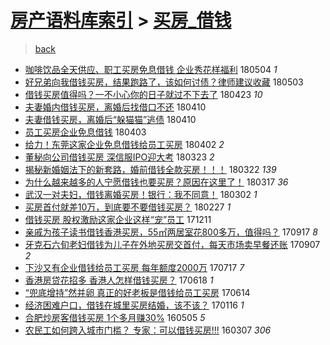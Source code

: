 [房产语料库索引](../../README.md)  > [买房_借钱](买房_借钱.md)
====
> [back](../README.md)

- [咖啡饮品全天供应、职工买房免息借钱 企业秀花样福利](http://jkwz.applinzi.com/ittc/7099209265212556298.html#%E5%92%96%E5%95%A1%E9%A5%AE%E5%93%81%E5%85%A8%E5%A4%A9%E4%BE%9B%E5%BA%94%E3%80%81%E8%81%8C%E5%B7%A5%E4%B9%B0%E6%88%BF%E5%85%8D%E6%81%AF%E5%80%9F%E9%92%B1+%E4%BC%81%E4%B8%9A%E7%A7%80%E8%8A%B1%E6%A0%B7%E7%A6%8F%E5%88%A9) 180504 *1* 
- [好兄弟向我借钱买房，结果跑路了，该如何讨债？律师建议收藏](http://jkwz.applinzi.com/ittc/7098924578275591175.html#%E5%A5%BD%E5%85%84%E5%BC%9F%E5%90%91%E6%88%91%E5%80%9F%E9%92%B1%E4%B9%B0%E6%88%BF%EF%BC%8C%E7%BB%93%E6%9E%9C%E8%B7%91%E8%B7%AF%E4%BA%86%EF%BC%8C%E8%AF%A5%E5%A6%82%E4%BD%95%E8%AE%A8%E5%80%BA%EF%BC%9F%E5%BE%8B%E5%B8%88%E5%BB%BA%E8%AE%AE%E6%94%B6%E8%97%8F) 180503  
- [借钱买房值得吗？一不小心你的日子就过不下去了](http://jkwz.applinzi.com/ittc/7095221466637534218.html#%E5%80%9F%E9%92%B1%E4%B9%B0%E6%88%BF%E5%80%BC%E5%BE%97%E5%90%97%EF%BC%9F%E4%B8%80%E4%B8%8D%E5%B0%8F%E5%BF%83%E4%BD%A0%E7%9A%84%E6%97%A5%E5%AD%90%E5%B0%B1%E8%BF%87%E4%B8%8D%E4%B8%8B%E5%8E%BB%E4%BA%86) 180423 *10* 
- [夫妻婚内借钱买房，离婚后找借口不还](http://jkwz.applinzi.com/ittc/7090377743789458443.html#%E5%A4%AB%E5%A6%BB%E5%A9%9A%E5%86%85%E5%80%9F%E9%92%B1%E4%B9%B0%E6%88%BF%EF%BC%8C%E7%A6%BB%E5%A9%9A%E5%90%8E%E6%89%BE%E5%80%9F%E5%8F%A3%E4%B8%8D%E8%BF%98) 180410  
- [夫妻借钱买房，离婚后“躲猫猫”逃债](http://jkwz.applinzi.com/ittc/7090364352341476358.html#%E5%A4%AB%E5%A6%BB%E5%80%9F%E9%92%B1%E4%B9%B0%E6%88%BF%EF%BC%8C%E7%A6%BB%E5%A9%9A%E5%90%8E%E2%80%9C%E8%BA%B2%E7%8C%AB%E7%8C%AB%E2%80%9D%E9%80%83%E5%80%BA) 180410  
- [员工买房企业免息借钱](http://jkwz.applinzi.com/ittc/7087658777870599184.html#%E5%91%98%E5%B7%A5%E4%B9%B0%E6%88%BF%E4%BC%81%E4%B8%9A%E5%85%8D%E6%81%AF%E5%80%9F%E9%92%B1) 180403  
- [给力！东莞这家企业免息借钱给员工买房](http://jkwz.applinzi.com/ittc/7087409108192068618.html#%E7%BB%99%E5%8A%9B%EF%BC%81%E4%B8%9C%E8%8E%9E%E8%BF%99%E5%AE%B6%E4%BC%81%E4%B8%9A%E5%85%8D%E6%81%AF%E5%80%9F%E9%92%B1%E7%BB%99%E5%91%98%E5%B7%A5%E4%B9%B0%E6%88%BF) 180402 *2* 
- [董秘向公司借钱买房 深信服IPO迎大考](http://jkwz.applinzi.com/ittc/7083760137519236106.html#%E8%91%A3%E7%A7%98%E5%90%91%E5%85%AC%E5%8F%B8%E5%80%9F%E9%92%B1%E4%B9%B0%E6%88%BF+%E6%B7%B1%E4%BF%A1%E6%9C%8DIPO%E8%BF%8E%E5%A4%A7%E8%80%83) 180323 *2* 
- [揭秘新婚姻法下的新套路，婚前借钱全款买房！！！](http://jkwz.applinzi.com/ittc/7083225557926151178.html#%E6%8F%AD%E7%A7%98%E6%96%B0%E5%A9%9A%E5%A7%BB%E6%B3%95%E4%B8%8B%E7%9A%84%E6%96%B0%E5%A5%97%E8%B7%AF%EF%BC%8C%E5%A9%9A%E5%89%8D%E5%80%9F%E9%92%B1%E5%85%A8%E6%AC%BE%E4%B9%B0%E6%88%BF%EF%BC%81%EF%BC%81%EF%BC%81) 180322 *139* 
- [为什么越来越多的人宁愿借钱也要买房？原因在这里了！](http://jkwz.applinzi.com/ittc/7081354248778679312.html#%E4%B8%BA%E4%BB%80%E4%B9%88%E8%B6%8A%E6%9D%A5%E8%B6%8A%E5%A4%9A%E7%9A%84%E4%BA%BA%E5%AE%81%E6%84%BF%E5%80%9F%E9%92%B1%E4%B9%9F%E8%A6%81%E4%B9%B0%E6%88%BF%EF%BC%9F%E5%8E%9F%E5%9B%A0%E5%9C%A8%E8%BF%99%E9%87%8C%E4%BA%86%EF%BC%81) 180317 *36* 
- [武汉一对夫妇，借钱离婚买房！银行：我不同意！](http://jkwz.applinzi.com/ittc/7075841225913795590.html#%E6%AD%A6%E6%B1%89%E4%B8%80%E5%AF%B9%E5%A4%AB%E5%A6%87%EF%BC%8C%E5%80%9F%E9%92%B1%E7%A6%BB%E5%A9%9A%E4%B9%B0%E6%88%BF%EF%BC%81%E9%93%B6%E8%A1%8C%EF%BC%9A%E6%88%91%E4%B8%8D%E5%90%8C%E6%84%8F%EF%BC%81) 180302 *1* 
- [买房首付就差10万，到底要不要借钱买房？](http://jkwz.applinzi.com/ittc/7074820704841499658.html#%E4%B9%B0%E6%88%BF%E9%A6%96%E4%BB%98%E5%B0%B1%E5%B7%AE10%E4%B8%87%EF%BC%8C%E5%88%B0%E5%BA%95%E8%A6%81%E4%B8%8D%E8%A6%81%E5%80%9F%E9%92%B1%E4%B9%B0%E6%88%BF%EF%BC%9F) 180227 *1* 
- [借钱买房 股权激励这家企业这样“宠”员工](http://jkwz.applinzi.com/ittc/7045694728975156240.html#%E5%80%9F%E9%92%B1%E4%B9%B0%E6%88%BF+%E8%82%A1%E6%9D%83%E6%BF%80%E5%8A%B1%E8%BF%99%E5%AE%B6%E4%BC%81%E4%B8%9A%E8%BF%99%E6%A0%B7%E2%80%9C%E5%AE%A0%E2%80%9D%E5%91%98%E5%B7%A5) 171211  
- [亲戚为孩子读书借钱香港买房，55㎡两居室花800多万，值得吗？](http://jkwz.applinzi.com/ittc/7013589301517091856.html#%E4%BA%B2%E6%88%9A%E4%B8%BA%E5%AD%A9%E5%AD%90%E8%AF%BB%E4%B9%A6%E5%80%9F%E9%92%B1%E9%A6%99%E6%B8%AF%E4%B9%B0%E6%88%BF%EF%BC%8C55%E3%8E%A1%E4%B8%A4%E5%B1%85%E5%AE%A4%E8%8A%B1800%E5%A4%9A%E4%B8%87%EF%BC%8C%E5%80%BC%E5%BE%97%E5%90%97%EF%BC%9F) 170917 *8* 
- [牙克石六旬老妇借钱为儿子在外地买房交首付，每天市场卖早餐还账](http://jkwz.applinzi.com/ittc/7010511697746592784.html#%E7%89%99%E5%85%8B%E7%9F%B3%E5%85%AD%E6%97%AC%E8%80%81%E5%A6%87%E5%80%9F%E9%92%B1%E4%B8%BA%E5%84%BF%E5%AD%90%E5%9C%A8%E5%A4%96%E5%9C%B0%E4%B9%B0%E6%88%BF%E4%BA%A4%E9%A6%96%E4%BB%98%EF%BC%8C%E6%AF%8F%E5%A4%A9%E5%B8%82%E5%9C%BA%E5%8D%96%E6%97%A9%E9%A4%90%E8%BF%98%E8%B4%A6) 170907 *2* 
- [下沙又有企业借钱给员工买房 每年额度2000万](http://jkwz.applinzi.com/ittc/6991120818904761360.html#%E4%B8%8B%E6%B2%99%E5%8F%88%E6%9C%89%E4%BC%81%E4%B8%9A%E5%80%9F%E9%92%B1%E7%BB%99%E5%91%98%E5%B7%A5%E4%B9%B0%E6%88%BF+%E6%AF%8F%E5%B9%B4%E9%A2%9D%E5%BA%A62000%E4%B8%87) 170717 *7* 
- [香港房贷花招多 香港人怎样借钱买房？](http://jkwz.applinzi.com/ittc/6980467045731664901.html#%E9%A6%99%E6%B8%AF%E6%88%BF%E8%B4%B7%E8%8A%B1%E6%8B%9B%E5%A4%9A+%E9%A6%99%E6%B8%AF%E4%BA%BA%E6%80%8E%E6%A0%B7%E5%80%9F%E9%92%B1%E4%B9%B0%E6%88%BF%EF%BC%9F) 170618 *1* 
- [“兜底增持”然并卵 真正的好老板是借钱给员工买房](http://jkwz.applinzi.com/ittc/6979068461333349381.html#%E2%80%9C%E5%85%9C%E5%BA%95%E5%A2%9E%E6%8C%81%E2%80%9D%E7%84%B6%E5%B9%B6%E5%8D%B5+%E7%9C%9F%E6%AD%A3%E7%9A%84%E5%A5%BD%E8%80%81%E6%9D%BF%E6%98%AF%E5%80%9F%E9%92%B1%E7%BB%99%E5%91%98%E5%B7%A5%E4%B9%B0%E6%88%BF) 170614  
- [经济困难户口，借钱在城里买房结婚，该不该？](http://jkwz.applinzi.com/ittc/6923879028997227525.html#%E7%BB%8F%E6%B5%8E%E5%9B%B0%E9%9A%BE%E6%88%B7%E5%8F%A3%EF%BC%8C%E5%80%9F%E9%92%B1%E5%9C%A8%E5%9F%8E%E9%87%8C%E4%B9%B0%E6%88%BF%E7%BB%93%E5%A9%9A%EF%BC%8C%E8%AF%A5%E4%B8%8D%E8%AF%A5%EF%BC%9F) 170116 *1* 
- [合肥炒房客借钱买房 1个多月赚30%](http://jkwz.applinzi.com/ittc/6828694350653293573.html#%E5%90%88%E8%82%A5%E7%82%92%E6%88%BF%E5%AE%A2%E5%80%9F%E9%92%B1%E4%B9%B0%E6%88%BF+1%E4%B8%AA%E5%A4%9A%E6%9C%88%E8%B5%9A30%25) 160505 *5* 
- [农民工如何跨入城市门槛？ 专家：可以借钱买房!!!](http://jkwz.applinzi.com/ittc/6806881849473238020.html#%E5%86%9C%E6%B0%91%E5%B7%A5%E5%A6%82%E4%BD%95%E8%B7%A8%E5%85%A5%E5%9F%8E%E5%B8%82%E9%97%A8%E6%A7%9B%EF%BC%9F+%E4%B8%93%E5%AE%B6%EF%BC%9A%E5%8F%AF%E4%BB%A5%E5%80%9F%E9%92%B1%E4%B9%B0%E6%88%BF%21%21%21) 160307 *306* 
